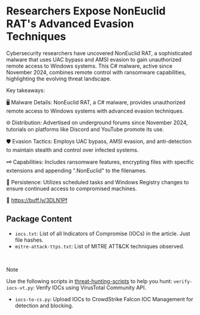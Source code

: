 # Researchers Expose NonEuclid RAT's Advanced Evasion Techniques

Cybersecurity researchers have uncovered NonEuclid RAT, a sophisticated malware that uses UAC bypass and AMSI evasion to gain unauthorized remote access to Windows systems. This C# malware, active since November 2024, combines remote control with ransomware capabilities, highlighting the evolving threat landscape.

Key takeaways:

🖥️ Malware Details: NonEuclid RAT, a C# malware, provides unauthorized remote access to Windows systems with advanced evasion techniques.

🌐 Distribution: Advertised on underground forums since November 2024, tutorials on platforms like Discord and YouTube promote its use.

🛡️ Evasion Tactics: Employs UAC bypass, AMSI evasion, and anti-detection to maintain stealth and control over infected systems.

🗝️ Capabilities: Includes ransomware features, encrypting files with specific extensions and appending ".NonEuclid" to the filenames.

🧲 Persistence: Utilizes scheduled tasks and Windows Registry changes to ensure continued access to compromised machines.

🔗 https://buff.ly/3DLN1Pf

## Package Content

- `iocs.txt`: List of all Indicators of Compromise (IOCs) in the article. Just file hashes.
- `mitre-attack-ttps.txt`: List of MITRE ATT&CK techniques observed.

<br>

> [!NOTE]
> Use the following scripts in [threat-hunting-scripts](../../threat-hunting-scripts/) to help you hunt:
> `verify-iocs-vt.py`: Verify IOCs using VirusTotal Community API.
>
> - `iocs-to-cs.py`: Upload IOCs to CrowdStrike Falcon IOC Management for detection and blocking.
